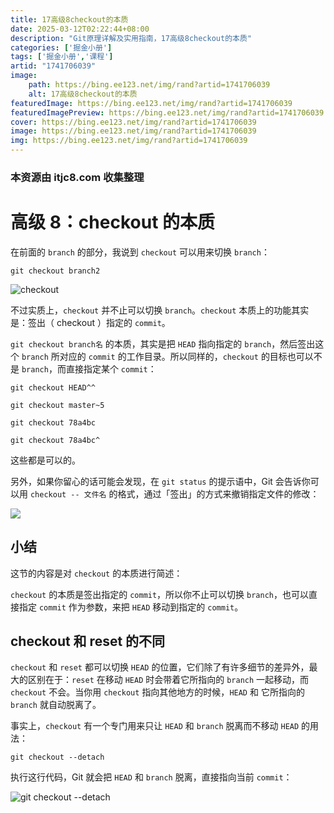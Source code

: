 ```yaml
---
title: 17高级8checkout的本质
date: 2025-03-12T02:22:44+08:00
description: "Git原理详解及实用指南，17高级8checkout的本质"
categories: ['掘金小册']
tags: ['掘金小册','课程']
artid: "1741706039"
image:
    path: https://bing.ee123.net/img/rand?artid=1741706039
    alt: 17高级8checkout的本质
featuredImage: https://bing.ee123.net/img/rand?artid=1741706039
featuredImagePreview: https://bing.ee123.net/img/rand?artid=1741706039
cover: https://bing.ee123.net/img/rand?artid=1741706039
image: https://bing.ee123.net/img/rand?artid=1741706039
img: https://bing.ee123.net/img/rand?artid=1741706039
---
```


### 本资源由 itjc8.com 收集整理
# 高级 8：checkout 的本质

在前面的 `branch` 的部分，我说到 `checkout` 可以用来切换 `branch`：

```shell
git checkout branch2
```

![checkout](https://user-gold-cdn.xitu.io/2017/11/30/160089d53b4f65a5?w=458&h=572&f=gif&s=103354)

不过实质上，`checkout` 并不止可以切换 `branch`。`checkout` 本质上的功能其实是：签出（ checkout ）指定的 `commit`。

`git checkout branch名` 的本质，其实是把 `HEAD` 指向指定的 `branch`，然后签出这个 `branch` 所对应的 `commit` 的工作目录。所以同样的，`checkout` 的目标也可以不是 `branch`，而直接指定某个 `commit`：

```shell
git checkout HEAD^^
```

```shell
git checkout master~5
```

```shell
git checkout 78a4bc
```

```shell
git checkout 78a4bc^
```

这些都是可以的。

另外，如果你留心的话可能会发现，在 `git status` 的提示语中，Git 会告诉你可以用 `checkout -- 文件名` 的格式，通过「签出」的方式来撤销指定文件的修改：

![](https://user-gold-cdn.xitu.io/2017/11/22/15fe34cc387ba541?w=616&h=160&f=jpeg&s=58078)

## 小结

这节的内容是对 `checkout` 的本质进行简述：

`checkout` 的本质是签出指定的 `commit`，所以你不止可以切换 `branch`，也可以直接指定 `commit` 作为参数，来把 `HEAD` 移动到指定的 `commit`。

## checkout 和 reset 的不同

`checkout` 和 `reset` 都可以切换 `HEAD` 的位置，它们除了有许多细节的差异外，最大的区别在于：`reset` 在移动 `HEAD` 时会带着它所指向的 `branch` 一起移动，而 `checkout` 不会。当你用 `checkout` 指向其他地方的时候，`HEAD` 和 它所指向的 `branch` 就自动脱离了。

事实上，`checkout` 有一个专门用来只让 `HEAD` 和 `branch` 脱离而不移动 `HEAD` 的用法：

```shell
git checkout --detach
```

执行这行代码，Git 就会把 `HEAD` 和 `branch` 脱离，直接指向当前 `commit`：

![git checkout --detach](https://user-gold-cdn.xitu.io/2017/11/30/1600acce7b90b009?w=590&h=472&f=gif&s=94227)